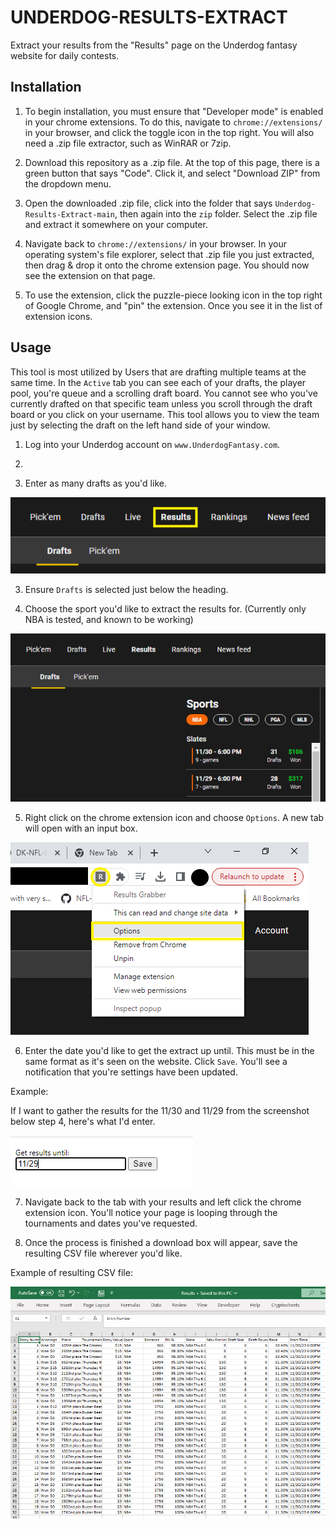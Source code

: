 # UNDERDOG-RESULTS-EXTRACT

Extract your results from the "Results" page on the Underdog fantasy website for daily contests.

## Installation

1. To begin installation, you must ensure that "Developer mode" is enabled in your chrome extensions. To do this, navigate to `chrome://extensions/` in your browser, and click the toggle icon in the top right. You will also need a .zip file extractor, such as WinRAR or 7zip.

2. Download this repository as a .zip file. At the top of this page, there is a green button that says "Code". Click it, and select "Download ZIP" from the dropdown menu.

3. Open the downloaded .zip file, click into the folder that says `Underdog-Results-Extract-main`, then again into the `zip` folder. Select the .zip file and extract it somewhere on your computer.

4. Navigate back to `chrome://extensions/` in your browser. In your operating system's file explorer, select that .zip file you just extracted, then drag & drop it onto the chrome extension page. You should now see the extension on that page.

5. To use the extension, click the puzzle-piece looking icon in the top right of Google Chrome, and "pin" the extension. Once you see it in the list of extension icons.

## Usage

This tool is most utilized by Users that are drafting multiple teams at the same time. In the `Active` tab you can see each of your drafts, the player pool, you're queue and a scrolling draft board. You cannot see who you've currently drafted on that specific team unless you scroll through the draft board or you click on your username. This tool allows you to view the team just by selecting the draft on the left hand side of your window.

1. Log into your Underdog account on `www.UnderdogFantasy.com`.

2.

3. Enter as many drafts as you'd like.

![Download image](readme_img/results_heading.png)

3. Ensure `Drafts` is selected just below the heading.

4. Choose the sport you'd like to extract the results for. (Currently only NBA is tested, and known to be working)

![Download image](readme_img/results.png)

5. Right click on the chrome extension icon and choose `Options`. A new tab will open with an input box.

![Download image](readme_img/options_click.png)

6. Enter the date you'd like to get the extract up until. This must be in the same format as it's seen on the website. Click `Save`. You'll see a notification that you're settings have been updated.

Example:

If I want to gather the results for the 11/30 and 11/29 from the screenshot below step 4, here's what I'd enter.

![Download image](readme_img/settings.PNG)

7. Navigate back to the tab with your results and left click the chrome extension icon. You'll notice your page is looping through the tournaments and dates you've requested.

8. Once the process is finished a download box will appear, save the resulting CSV file wherever you'd like.

Example of resulting CSV file:

![Download image](readme_img/results_csv.PNG)
